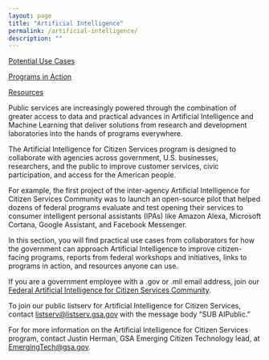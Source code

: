 ```yaml
---
layout: page
title: "Artificial Intelligence"
permalink: /artificial-intelligence/
description: ""
---
```


[Potential Use Cases](https://emerging.digital.gov/artificial-intelligence-federal/)

[Programs in Action](https://emerging.digital.gov/artificial-intelligence-programs/)

[Resources](https://emerging.digital.gov/artificial-intelligence-resources/)

Public services are increasingly powered through the combination of greater access to data and practical advances in Artificial Intelligence and Machine Learning that deliver solutions from research and development laboratories into the hands of programs everywhere.

The Artificial Intelligence for Citizen Services program is designed to collaborate with agencies across government, U.S. businesses, researchers, and the public to improve customer services, civic participation, and access for the American people.

For example, the first project of the inter-agency Artificial Intelligence for Citizen Services Community was to launch an open-source pilot that helped dozens of federal programs evaluate and test opening their services to consumer intelligent personal assistants (IPAs) like Amazon Alexa, Microsoft Cortana, Google Assistant, and Facebook Messenger.

In this section, you will find practical use cases from collaborators for how the government can approach Artificial Intelligence to improve citizen-facing programs, reports from federal workshops and initiatives, links to programs in action, and resources anyone can use.

If you are a government employee with a .gov or .mil email address, join our [Federal Artificial Intelligence for Citizen Services Community](mailto:AI-subscribe-request@listserv.gsa.gov?subject=AI%20listserv).

To join our public listserv for Artificial Intelligence for Citizen Services, contact [listserv@listserv.gsa.gov](mailto:listserv@listserv.gsa.gov?subject=AI%20listserv) with the message body “SUB AIPublic.”

For for more information on the Artificial Intelligence for Citizen Services program, contact Justin Herman, GSA Emerging Citizen Technology lead, at EmergingTech@gsa.gov.
